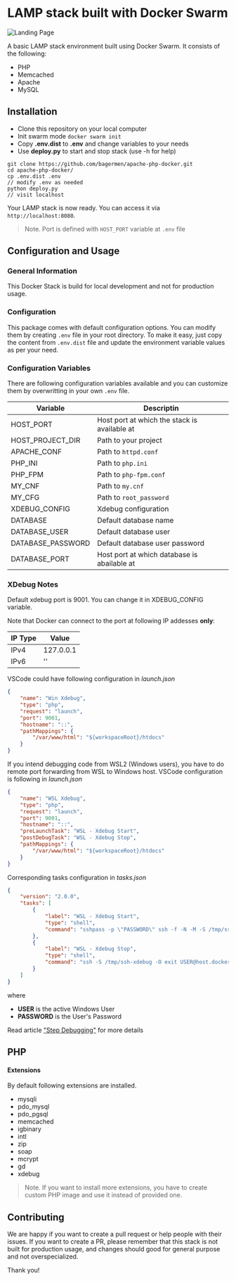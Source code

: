 #  LAMP stack built with Docker Swarm

![Landing Page](https://i.ibb.co/yQqfn3f/Screenshot-1.png)


A basic LAMP stack environment built using Docker Swarm. It consists of the following:

* PHP
* Memcached
* Apache
* MySQL

##  Installation

* Clone this repository on your local computer
* Init swarm mode `docker swarm init`
* Copy **.env.dist** to **.env** and change variables to your needs
* Use **deploy.py** to start and stop stack (use -h for help)

```shell
git clone https://github.com/bagermen/apache-php-docker.git
cd apache-php-docker/
cp .env.dist .env
// modify .env as needed
python deploy.py
// visit localhost
```

Your LAMP stack is now ready. You can access it via `http://localhost:8080`.
> Note. Port is defined with `HOST_PORT` variable at `.env` file

##  Configuration and Usage

### General Information
This Docker Stack is build for local development and not for production usage.

### Configuration
This package comes with default configuration options. You can modify them by creating `.env` file in your root directory.
To make it easy, just copy the content from `.env.dist` file and update the environment variable values as per your need.

### Configuration Variables
There are following configuration variables available and you can customize them by overwritting in your own `.env` file.

|Variable|Descriptin|
-|-
HOST_PORT|Host port at which the stack is available at
HOST_PROJECT_DIR|Path to your project
APACHE_CONF|Path to `httpd.conf`
PHP_INI|Path to `php.ini`
PHP_FPM|Path to `php-fpm.conf`
MY_CNF|Path to `my.cnf`
MY_CFG|Path to `root_password`
XDEBUG_CONFIG|Xdebug configuration
DATABASE|Default database name
DATABASE_USER|Default database user
DATABASE_PASSWORD|Default database user password
DATABASE_PORT|Host port at which database is abailable at

### XDebug Notes
Default xdebug port is 9001. You can change it in XDEBUG_CONFIG variable.

Note that Docker can connect to the port at following IP addesses __only__:

IP Type|Value
-|-
IPv4|127.0.0.1
IPv6|''

VSCode could have following configuration in _launch.json_
```json
{
    "name": "Win Xdebug",
    "type": "php",
    "request": "launch",
    "port": 9001,
    "hostname": "::",
    "pathMappings": {
        "/var/www/html": "${workspaceRoot}/htdocs"
    }
}
```

If you intend debugging code from WSL2 (Windows users), you have to do remote port forwarding from WSL to Windows host.
VSCode configuration is following in _launch.json_
```json
{
    "name": "WSL Xdebug",
    "type": "php",
    "request": "launch",
    "port": 9001,
    "hostname": "::",
    "preLaunchTask": "WSL - Xdebug Start",
    "postDebugTask": "WSL - Xdebug Stop",
    "pathMappings": {
        "/var/www/html": "${workspaceRoot}/htdocs"
    }
}
```

Corresponding tasks configuration in _tasks.json_
```json
{
    "version": "2.0.0",
    "tasks": [
        {
            "label": "WSL - Xdebug Start",
            "type": "shell",
            "command": "sshpass -p \"PASSWORD\" ssh -f -N -M -S /tmp/ssh-xdebug -R 9001:localhost:9001 USER@host.docker.internal"
        },
        {
            "label": "WSL - Xdebug Stop",
            "type": "shell",
            "command": "ssh -S /tmp/ssh-xdebug -O exit USER@host.docker.internal"
        }
    ]
}
```
where

- __USER__ is the active Windows User
- __PASSWORD__ is the User's Password

Read article ["Step Debugging"](https://xdebug.org/docs/step_debug) for more details
## PHP

#### Extensions

By default following extensions are installed.
* mysqli
* pdo_mysql
* pdo_pgsql
* memcached
* igbinary
* intl
* zip
* soap
* mcrypt
* gd
* xdebug

> Note. If you want to install more extensions, you have to create custom PHP image and use it instead of provided one.


## Contributing
We are happy if you want to create a pull request or help people with their issues. If you want to create a PR, please remember that this stack is not built for production usage, and changes should good for general purpose and not overspecialized.

Thank you!